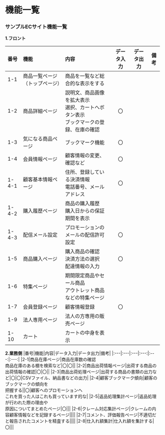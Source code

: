 # 機能一覧
### サンプルECサイト機能一覧
**1.フロント**  

|番号|機能|内容|データ入力|データ出力|備考|
|:---|:---|:---|:---:|:---:|:---:|
|1-1|商品一覧ページ（トップページ）|商品を一覧など総合的な表示をする||||
|1-2|商品詳細ページ|説明文、商品画像を拡大表示<br>選択、カートへボタン表示<br>ブックマークの登録、在庫の確認|〇|||
|1-3|気になる商品ページ|ブックマーク機能|〇|||
|1-4|会員情報ページ|顧客情報の変更、確認など|〇|||
|1-4-1|顧客基本情報ページ|住所、登録している決済情報<br>電話番号、メールアドレス|〇|||
|1-4-2|購入履歴ページ|商品の購入履歴<br>購入日からの保証期間を表示||||
|1-4-3|配信メール設定|プロモーションのメールの配信許可設定|〇|||
|1-5|商品購入ページ|購入商品の確認<br>決済方法の選択<br>配達情報の入力|〇|||
|1-6|特集ページ|期間限定商品やセール商品<br>アウトレット商品などの特集ページ||||
|1-7|会員登録ページ|顧客情報登録|〇|||
|1-9|法人専用ページ|法人の方専用の販売ページ|||
|1-10|カート|カートの中身を表示||||


**2.業務側**
|番号|機能|内容|データ入力|データ出力|備考|
|:---|:---|:---|:---:|:---:|:---:|
|2-1|商品在庫ページ|商品在庫数の確認<br>商品在庫のある棚を検索など|〇|〇||
|2-2|商品出荷情報ページ|出荷する商品の出荷情報の確認|〇|〇||
|2-3|商品出荷処理ページ|出荷する商品の書類の出力など|〇|〇|CSVファイル、納品書などの出力|
|2-4|顧客ブックマーク傾向|顧客のブックマークの傾向を<br>把握する||〇|顧客へのプロモーションへ<br>これを買った人はこれも買っています的な|
|2-5|返品処理集計ページ|返品処理が行われた際の理由や<br>原因についてまとめたページ|〇|||
|2-6|クレーム対応集計ページ|クレームの内容顧客情報などを記録するページ||||
|2-7|コメント、評価報告ページ|不適切だと報告されたコメントを精査する||||
|2-8|仕入れ額集計|仕入れ額を集計する|〇|||
